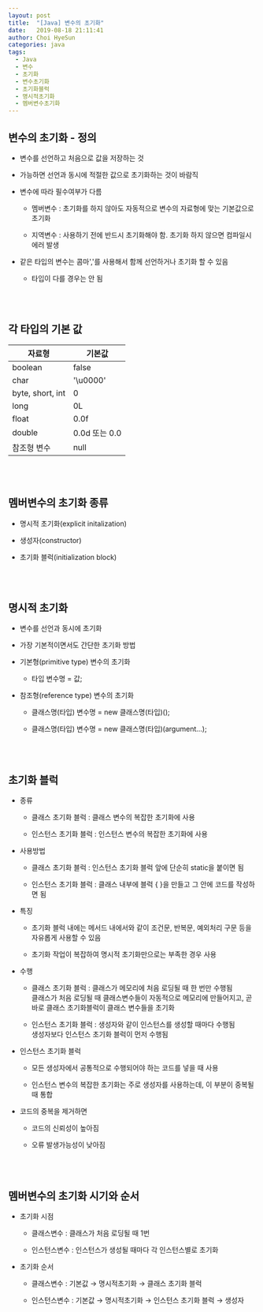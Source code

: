 ```yaml
---
layout: post
title:  "[Java] 변수의 초기화"
date:   2019-08-18 21:11:41
author: Choi HyeSun
categories: java
tags:
  - Java
  - 변수
  - 초기화
  - 변수초기화
  - 초기화블럭
  - 명시적초기화
  - 멤버변수초기화
---
```


## 변수의 초기화 - 정의

- 변수를 선언하고 처음으로 값을 저장하는 것

- 가능하면 선언과 동시에 적절한 값으로 초기화하는 것이 바람직

- 변수에 따라 필수여부가 다름

  - 멤버변수 : 초기화를 하지 않아도 자동적으로 변수의 자료형에 맞는 기본값으로 초기화

  - 지역변수 : 사용하기 전에 반드시 초기화해야 함. 초기화 하지 않으면 컴파일시 에러 발생

- 같은 타입의 변수는 콤마','를 사용해서 함께 선언하거나 초기화 할 수 있음

  - 타입이 다를 경우는 안 됨

<br>
<br>

## 각 타입의 기본 값

|자료형|기본값|
|---|---|
|boolean|false|
|char|'\u0000'|
|byte, short, int|0|
|long|0L|
|float|0.0f|
|double|0.0d 또는 0.0|
|참조형 변수|null|

<br>
<br>

## 멤버변수의 초기화 종류

- 명시적 초기화(explicit initalization)

- 생성자(constructor)

- 초기화 블럭(initialization block)

<br>
<br>

## 명시적 초기화

- 변수를 선언과 동시에 초기화

- 가장 기본적이면서도 간단한 초기화 방법

- 기본형(primitive type) 변수의 초기화

  - 타입 변수명 = 값;

- 참조형(reference type) 변수의 초기화

  - 클래스명(타입) 변수명 = new 클래스명(타입)();

  - 클래스명(타입) 변수명 = new 클래스명(타입)(argument...);

<br>
<br>

## 초기화 블럭

- 종류

  - 클래스 초기화 블럭 : 클래스 변수의 복잡한 초기화에 사용

  - 인스턴스 초기화 블럭 : 인스턴스 변수의 복잡한 초기화에 사용

- 사용방법

  - 클래스 초기화 블럭 : 인스턴스 초기화 블럭 앞에 단순히 static을 붙이면 됨

  - 인스턴스 초기화 블럭 : 클래스 내부에 블럭 { }을 만들고 그 안에 코드를 작성하면 됨

- 특징

  - 초기화 블럭 내에는 메서드 내에서와 같이 조건문, 반복문, 예외처리 구문 등을 자유롭게 사용할 수 있음

  - 초기화 작업이 복잡하여 명시적 초기화만으로는 부족한 경우 사용

- 수행

  - 클래스 초기화 블럭 : 클래스가 메모리에 처음 로딩될 때 한 번만 수행됨<br>클래스가 처음 로딩될 때 클래스변수들이 자동적으로 메모리에 만들어지고, 곧바로 클래스 초기화블럭이 클래스 변수들을 초기화

  - 인스턴스 초기화 블럭 : 생성자와 같이 인스턴스를 생성할 때마다 수행됨<br>생성자보다 인스턴스 초기화 블럭이 먼저 수행됨

- 인스턴스 초기화 블럭

  - 모든 생성자에서 공통적으로 수행되어야 하는 코드를 넣을 때 사용

  - 인스턴스 변수의 복잡한 초기화는 주로 생성자를 사용하는데, 이 부분이 중복될 때 통합

- 코드의 중복을 제거하면

  - 코드의 신뢰성이 높아짐

  - 오류 발생가능성이 낮아짐 
  
<br>
<br>

## 멤버변수의 초기화 시기와 순서

- 초기화 시점

  - 클래스변수 : 클래스가 처음 로딩될 때 1번

  - 인스턴스변수 : 인스턴스가 생성될 때마다 각 인스턴스별로 초기화

- 초기화 순서

  - 클래스변수 : 기본값 → 명시적초기화 → 클래스 초기화 블럭

  - 인스턴스변수 : 기본값 → 명시적초기화 → 인스턴스 초기화 블럭 → 생성자
